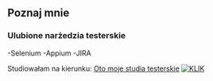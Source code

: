 ## Poznaj mnie

### Ulubione narżedzia testerskie
-Selenium
-Appium
-JIRA

Studiowałam na kierunku:
[Oto moje studia testerskie](https://www.wsb.pl/wroclaw/studenci/studia-podyplomowe/kierunki/tester-oprogramowania-dla-aplikacji-mobilnych-i-serwerowych)
[![KLIK](http://img.youtube.com/vi/YOUTUBE_VIDEO_ID_HERE/0.jpg)](https://www.youtube.com/watch?v=0fXdbvve4Ys)


